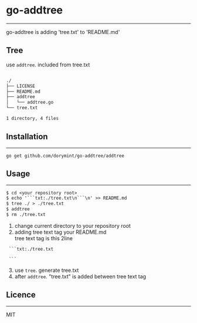 # go-addtree
---
go-addtree is adding 'tree.txt' to 'README.md'

## Tree
use `addtree`. included from tree.txt

```txt:./tree.txt

./
├── LICENSE
├── README.md
├── addtree
│   └── addtree.go
└── tree.txt

1 directory, 4 files

```

## Installation
---
`go get github.com/dorymint/go-addtree/addtree`

## Usage
---
```txt:./tree.txt  
$ cd <your repository root>
$ echo '```txt:./tree.txt\n```\n' >> README.md
$ tree ./ > ./tree.txt
$ addtree
$ rm ./tree.txt
```  

1. change current directory to your repository root
2. adding tree text tag your README.md  
tree text tag is this 2line  
~~~
 ```txt:./tree.txt
~~~
~~~
 ```
~~~

3. use `tree`. generate tree.txt
4. after `addtree`. "tree.txt" is added between tree text tag

## Licence
---
MIT
